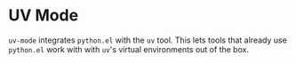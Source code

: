 # UV Mode

`uv-mode` integrates `python.el` with the `uv` tool. This lets tools that already use `python.el` work with with `uv`'s virtual environments out of the box.
